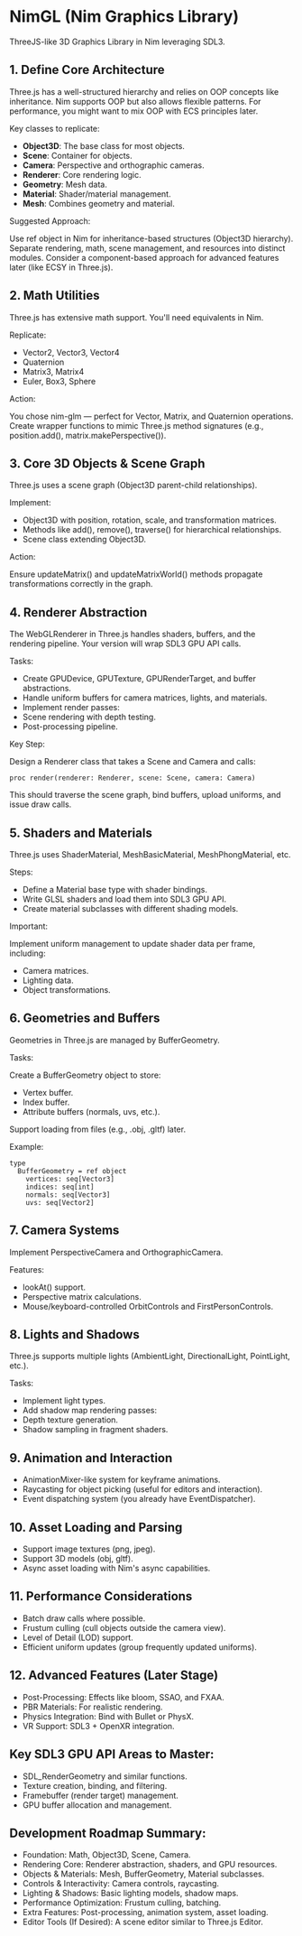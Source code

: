 # NimGL (Nim Graphics Library)

ThreeJS-like 3D Graphics Library in Nim leveraging SDL3.

## 1. Define Core Architecture

Three.js has a well-structured hierarchy and relies on OOP concepts like inheritance. Nim supports OOP but also allows flexible patterns. For performance, you might want to mix OOP with ECS principles later.

Key classes to replicate:

- **Object3D**: The base class for most objects.
- **Scene**: Container for objects.
- **Camera**: Perspective and orthographic cameras.
- **Renderer**: Core rendering logic.
- **Geometry**: Mesh data.
- **Material**: Shader/material management.
- **Mesh**: Combines geometry and material.

Suggested Approach:

Use ref object in Nim for inheritance-based structures (Object3D hierarchy).
Separate rendering, math, scene management, and resources into distinct modules.
Consider a component-based approach for advanced features later (like ECSY in Three.js).

## 2. Math Utilities

Three.js has extensive math support. You'll need equivalents in Nim.

Replicate:

- Vector2, Vector3, Vector4
- Quaternion
- Matrix3, Matrix4
- Euler, Box3, Sphere

Action:

You chose nim-glm — perfect for Vector, Matrix, and Quaternion operations.
Create wrapper functions to mimic Three.js method signatures (e.g., position.add(), matrix.makePerspective()).

## 3. Core 3D Objects & Scene Graph

Three.js uses a scene graph (Object3D parent-child relationships).

Implement:

- Object3D with position, rotation, scale, and transformation matrices.
- Methods like add(), remove(), traverse() for hierarchical relationships.
- Scene class extending Object3D.

Action:

Ensure updateMatrix() and updateMatrixWorld() methods propagate transformations correctly in the graph.

## 4. Renderer Abstraction

The WebGLRenderer in Three.js handles shaders, buffers, and the rendering pipeline. Your version will wrap SDL3 GPU API calls.

Tasks:

- Create GPUDevice, GPUTexture, GPURenderTarget, and buffer abstractions.
- Handle uniform buffers for camera matrices, lights, and materials.
- Implement render passes:
- Scene rendering with depth testing.
- Post-processing pipeline.

Key Step:

Design a Renderer class that takes a Scene and Camera and calls:

`proc render(renderer: Renderer, scene: Scene, camera: Camera)`

This should traverse the scene graph, bind buffers, upload uniforms, and issue draw calls.

## 5. Shaders and Materials

Three.js uses ShaderMaterial, MeshBasicMaterial, MeshPhongMaterial, etc.

Steps:

- Define a Material base type with shader bindings.
- Write GLSL shaders and load them into SDL3 GPU API.
- Create material subclasses with different shading models.

Important:

Implement uniform management to update shader data per frame, including:

- Camera matrices.
- Lighting data.
- Object transformations.

## 6. Geometries and Buffers

Geometries in Three.js are managed by BufferGeometry.

Tasks:

Create a BufferGeometry object to store:
- Vertex buffer.
- Index buffer.
- Attribute buffers (normals, uvs, etc.).

Support loading from files (e.g., .obj, .gltf) later.

Example:

```
type
  BufferGeometry = ref object
    vertices: seq[Vector3]
    indices: seq[int]
    normals: seq[Vector3]
    uvs: seq[Vector2]
```
## 7. Camera Systems

Implement PerspectiveCamera and OrthographicCamera.

Features:

- lookAt() support.
- Perspective matrix calculations.
- Mouse/keyboard-controlled OrbitControls and FirstPersonControls.

## 8. Lights and Shadows

Three.js supports multiple lights (AmbientLight, DirectionalLight, PointLight, etc.).

Tasks:

- Implement light types.
- Add shadow map rendering passes:
- Depth texture generation.
- Shadow sampling in fragment shaders.

## 9. Animation and Interaction

- AnimationMixer-like system for keyframe animations.
- Raycasting for object picking (useful for editors and interaction).
- Event dispatching system (you already have EventDispatcher).

## 10. Asset Loading and Parsing
- Support image textures (png, jpeg).
- Support 3D models (obj, gltf).
- Async asset loading with Nim's async capabilities.

## 11. Performance Considerations
- Batch draw calls where possible.
- Frustum culling (cull objects outside the camera view).
- Level of Detail (LOD) support.
- Efficient uniform updates (group frequently updated uniforms).

## 12. Advanced Features (Later Stage)
- Post-Processing: Effects like bloom, SSAO, and FXAA.
- PBR Materials: For realistic rendering.
- Physics Integration: Bind with Bullet or PhysX.
- VR Support: SDL3 + OpenXR integration.

## Key SDL3 GPU API Areas to Master:
- SDL_RenderGeometry and similar functions.
- Texture creation, binding, and filtering.
- Framebuffer (render target) management.
- GPU buffer allocation and management.

## Development Roadmap Summary:
- Foundation: Math, Object3D, Scene, Camera.
- Rendering Core: Renderer abstraction, shaders, and GPU resources.
- Objects & Materials: Mesh, BufferGeometry, Material subclasses.
- Controls & Interactivity: Camera controls, raycasting.
- Lighting & Shadows: Basic lighting models, shadow maps.
- Performance Optimization: Frustum culling, batching.
- Extra Features: Post-processing, animation system, asset loading.
- Editor Tools (If Desired): A scene editor similar to Three.js Editor.